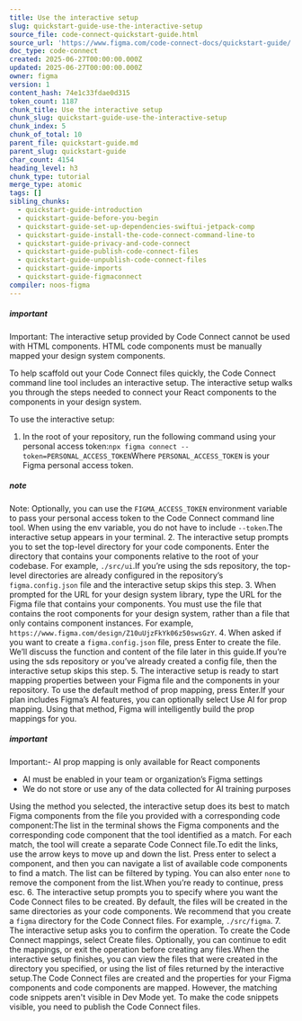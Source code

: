 ```yaml
---
title: Use the interactive setup
slug: quickstart-guide-use-the-interactive-setup
source_file: code-connect-quickstart-guide.html
source_url: 'https://www.figma.com/code-connect-docs/quickstart-guide/'
doc_type: code-connect
created: 2025-06-27T00:00:00.000Z
updated: 2025-06-27T00:00:00.000Z
owner: figma
version: 1
content_hash: 74e1c33fdae0d315
token_count: 1187
chunk_title: Use the interactive setup
chunk_slug: quickstart-guide-use-the-interactive-setup
chunk_index: 5
chunk_of_total: 10
parent_file: quickstart-guide.md
parent_slug: quickstart-guide
char_count: 4154
heading_level: h3
chunk_type: tutorial
merge_type: atomic
tags: []
sibling_chunks:
  - quickstart-guide-introduction
  - quickstart-guide-before-you-begin
  - quickstart-guide-set-up-dependencies-swiftui-jetpack-comp
  - quickstart-guide-install-the-code-connect-command-line-to
  - quickstart-guide-privacy-and-code-connect
  - quickstart-guide-publish-code-connect-files
  - quickstart-guide-unpublish-code-connect-files
  - quickstart-guide-imports
  - quickstart-guide-figmaconnect
compiler: noos-figma
---
```


##### important

Important: The interactive setup provided by Code Connect cannot be used with HTML components. HTML code components must be manually mapped your design system components.

To help scaffold out your Code Connect files quickly, the Code Connect command line tool includes an interactive setup. The interactive setup walks you through the steps needed to connect your React components to the components in your design system.

To use the interactive setup:

1. In the root of your repository, run the following command using your personal access token:```
npx figma connect --token=PERSONAL_ACCESS_TOKEN
```Where `PERSONAL_ACCESS_TOKEN` is your Figma personal access token.

##### note

Note: Optionally, you can use the `FIGMA_ACCESS_TOKEN` environment variable to pass your personal access token to the Code Connect command line tool. When using the env variable, you do not have to include `--token`.The interactive setup appears in your terminal.
2. The interactive setup prompts you to set the top-level directory for your code components. Enter the directory that contains your components relative to the root of your codebase. For example, `./src/ui`.If you’re using the sds repository, the top-level directories are already configured in the repository’s `figma.config.json` file and the interactive setup skips this step.
3. When prompted for the URL for your design system library, type the URL for the Figma file that contains your components. You must use the file that contains the root components for your design system, rather than a file that only contains component instances. For example, `https://www.figma.com/design/Z10uUjzFkYk06z50swsGzY`.
4. When asked if you want to create a `figma.config.json` file, press Enter to create the file. We’ll discuss the function and content of the file later in this guide.If you’re using the sds repository or you’ve already created a config file, then the interactive setup skips this step.
5. The interactive setup is ready to start mapping properties between your Figma file and the components in your repository. To use the default method of prop mapping, press Enter.If your plan includes Figma’s AI features, you can optionally select Use AI for prop mapping. Using that method, Figma will intelligently build the prop mappings for you.

##### important

Important:- AI prop mapping is only available for React components
- AI must be enabled in your team or organization’s Figma settings
- We do not store or use any of the data collected for AI training purposes

Using the method you selected, the interactive setup does its best to match Figma components from the file you provided with a corresponding code component:The list in the terminal shows the Figma components and the corresponding code component that the tool identified as a match. For each match, the tool will create a separate Code Connect file.To edit the links, use the arrow keys to move up and down the list. Press enter to select a component, and then you can navigate a list of available code components to find a match. The list can be filtered by typing. You can also enter `none` to remove the component from the list.When you’re ready to continue, press esc.
6. The interactive setup prompts you to specify where you want the Code Connect files to be created. By default, the files will be created in the same directories as your code components. We recommend that you create a `figma` directory for the Code Connect files. For example, `./src/figma`.
7. The interactive setup asks you to confirm the operation. To create the Code Connect mappings, select Create files. Optionally, you can continue to edit the mappings, or exit the operation before creating any files.When the interactive setup finishes, you can view the files that were created in the directory you specified, or using the list of files returned by the interactive setup.The Code Connect files are created and the properties for your Figma components and code components are mapped. However, the matching code snippets aren't visible in Dev Mode yet. To make the code snippets visible, you need to publish the Code Connect files.
